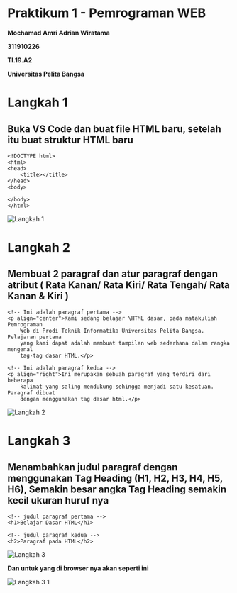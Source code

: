 # Praktikum 1 - Pemrograman WEB
<P> <B> Mochamad Amri Adrian Wiratama </B> </P> 
<P> <B> 311910226 </B> </P>
<P> <B> TI.19.A2 </B> </P>
<P> <B> Universitas Pelita Bangsa </B> </P>

# Langkah 1 

## Buka VS Code dan buat file HTML baru, setelah itu buat struktur HTML baru 
```
<!DOCTYPE html>
<html>
<head>
    <title></title>
</head>
<body>

</body>
</html>
```
![Langkah 1](https://user-images.githubusercontent.com/56380838/112936937-edebd900-9150-11eb-8d4e-e118f7614ca3.png)

# Langkah 2
## Membuat 2 paragraf dan atur paragraf dengan atribut ( Rata Kanan/ Rata Kiri/ Rata Tengah/ Rata Kanan & Kiri )
```
<!-- Ini adalah paragraf pertama -->
<p align="center">Kami sedang belajar \HTML dasar, pada matakuliah Pemrograman
    Web di Prodi Teknik Informatika Universitas Pelita Bangsa. Pelajaran pertama
    yang kami dapat adalah membuat tampilan web sederhana dalam rangka mengenal
    tag-tag dasar HTML.</p>

<!-- Ini adalah paragraf kedua -->
<p align="right">Ini merupakan sebuah paragraf yang terdiri dari beberapa
    kalimat yang saling mendukung sehingga menjadi satu kesatuan. Paragraf dibuat
    dengan menggunakan tag dasar html.</p>
 ```
 ![Langkah 2](https://user-images.githubusercontent.com/56380838/112937164-62267c80-9151-11eb-9174-f6772f1f37f1.png)
 # Langkah 3
 ## Menambahkan judul paragraf dengan menggunakan Tag Heading (H1, H2, H3, H4, H5, H6), Semakin besar angka Tag Heading semakin kecil ukuran huruf nya
 ```
 <!-- judul paragraf pertama -->
<h1>Belajar Dasar HTML</h1>

<!-- judul paragraf kedua -->
<h2>Paragraf pada HTML</h2>
```
![Langkah 3](https://user-images.githubusercontent.com/56380838/112937451-dc570100-9151-11eb-868c-6a52b876844d.png)

<p> <b> Dan untuk yang di browser nya akan seperti ini </b> </p>

![Langkah 3 1](https://user-images.githubusercontent.com/56380838/112937463-df51f180-9151-11eb-96fd-eaf43aba2c8f.png)
